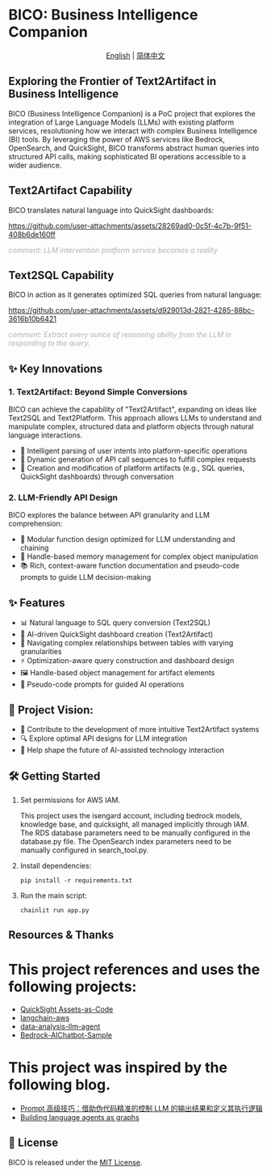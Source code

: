 # BICO: Business Intelligence Companion

<div align="center">

[English](./README.md) | [简体中文](./README_zh.md)

</div>

## Exploring the Frontier of Text2Artifact in Business Intelligence

BICO (Business Intelligence Companion) is a PoC project that explores the integration of Large Language Models (LLMs) with existing platform services, resolutioning how we interact with complex Business Intelligence (BI) tools. By leveraging the power of AWS services like Bedrock, OpenSearch, and QuickSight, BICO transforms abstract human queries into structured API calls, making sophisticated BI operations accessible to a wider audience.


## Text2Artifact Capability
BICO translates natural language into QuickSight dashboards:

https://github.com/user-attachments/assets/28269ad0-0c5f-4c7b-9f51-408b6de160ff

*<span style="color: #B0B0B0;">comment: LLM intervention platform service becomes a reality</span>*

## Text2SQL Capability
BICO in action as it generates optimized SQL queries from natural language:

https://github.com/user-attachments/assets/d929013d-2821-4285-88bc-3616b10b6421

*<span style="color: #B0B0B0;">comment: Extract every ounce of reasoning ability from the LLM in responding to the query.</span>*


## ✨ Key Innovations

### 1. Text2Artifact: Beyond Simple Conversions

BICO can achieve the capability of "Text2Artifact", expanding on ideas like Text2SQL and Text2Platform. This approach allows LLMs to understand and manipulate complex, structured data and platform objects through natural language interactions.

- 🧠 Intelligent parsing of user intents into platform-specific operations
- 🔧 Dynamic generation of API call sequences to fulfill complex requests
- 🎨 Creation and modification of platform artifacts (e.g., SQL queries, QuickSight dashboards) through conversation

### 2. LLM-Friendly API Design

BICO explores the balance between API granularity and LLM comprehension:

- 🧩 Modular function design optimized for LLM understanding and chaining
- 🔗 Handle-based memory management for complex object manipulation
- 📚 Rich, context-aware function documentation and pseudo-code prompts to guide LLM decision-making

## ✨ Features

- 📊 Natural language to SQL query conversion (Text2SQL)
- 🎨 AI-driven QuickSight dashboard creation (Text2Artifact)
- 🧠 Navigating complex relationships between tables with varying granularities
- ⚡ Optimization-aware query construction and dashboard design
- 🖼️ Handle-based object management for artifact elements
- 📝 Pseudo-code prompts for guided AI operations

## 🚀 Project Vision: 

- 🤝 Contribute to the development of more intuitive Text2Artifact systems
- 🔍 Explore optimal API designs for LLM integration
- 🌟 Help shape the future of AI-assisted technology interaction

## 🛠️ Getting Started

1. Set permissions for AWS IAM. 

   This project uses the isengard account, including bedrock models, knowledge base, and quicksight, all managed implicitly through IAM. The RDS database parameters need to be manually configured in the database.py file. The OpenSearch index parameters need to be manually configured in search_tool.py.

2. Install dependencies:
   ```
   pip install -r requirements.txt
   ```


3. Run the main script:
   ```
   chainlit run app.py
   ```

## Resources & Thanks
# This project references and uses the following projects:

- [QuickSight Assets-as-Code](https://github.com/aws-samples/amazon-quicksight-assets-as-code-sample?tab=readme-ov-file#quicksight-assets-as-code)
- [langchain-aws](https://github.com/langchain-ai/langchain-aws) 
- [data-analysis-llm-agent](https://github.com/crazycloud/data-analysis-llm-agent/tree/main)
- [Bedrock-AIChatbot-Sample](https://github.com/hayao-k/Bedrock-AIChatbot-Sample)

# This project was inspired by the following blog.
- [Prompt 高级技巧：借助伪代码精准的控制 LLM 的输出结果和定义其执行逻辑](https://baoyu.io/blog/prompt-engineering/advanced-prompting-using-pseudocode-to-control-llm-output)
- [Building language agents as graphs](https://langchain-ai.github.io/langgraph/)


## 📜 License

BICO is released under the [MIT License](LICENSE).
